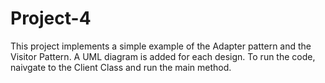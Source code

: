 # Project-4
This project implements a simple example of the Adapter pattern and the Visitor Pattern. A UML diagram is added for each design.
To run the code, naivgate to the Client Class and run the main method.

